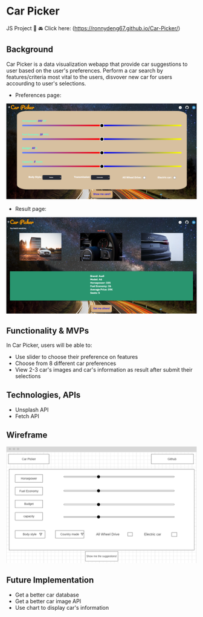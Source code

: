 # Car Picker

JS Project :red_car: :oncoming_automobile:
Click here: (https://ronnydeng67.github.io/Car-Picker/)

## Background

Car Picker is a data visualization webapp that provide car suggestions to user based on the user's preferences. Perform a car search by features/criteria most vital to the users, disvover new car for users accourding to user's selections.

- Preferences page:

![](images/search.png)

- Result page:

![](images/result.png)

## Functionality & MVPs

In Car Picker, users will be able to:

- Use slider to choose their preference on features
- Choose from 8 different car preferences 
- View 2-3 car's images and car's information as result after submit their selections

## Technologies, APIs

- Unsplash API
- Fetch API

## Wireframe

![](images/carpicker.png)

## Future Implementation

- Get a better car database
- Get a better car image API
- Use chart to display car's information
